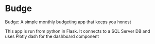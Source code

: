 # Budge
Budge: A simple monthly budgeting app that keeps you honest

This app is run from python in Flask. It connects to a SQL Server DB and uses Plotly dash for the dashboard component
